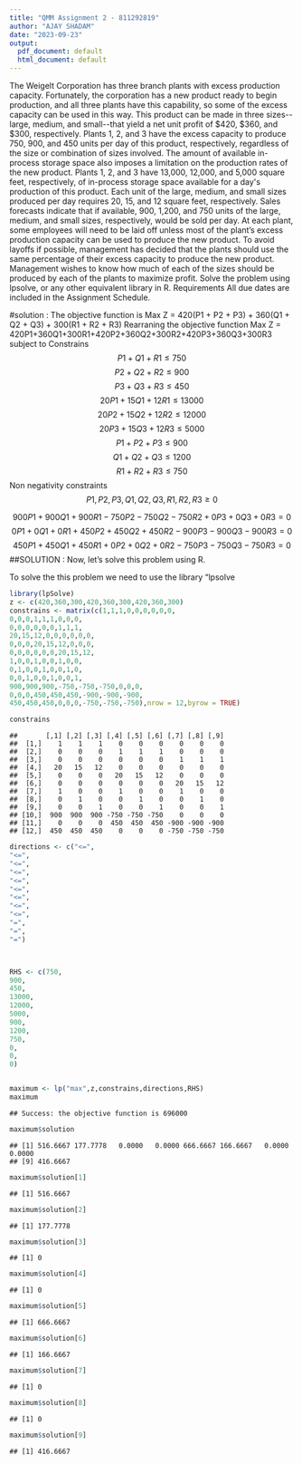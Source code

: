 ```yaml
---
title: "QMM Assignment 2 - 811292819"
author: "AJAY SHADAM"
date: "2023-09-23"
output:
  pdf_document: default
  html_document: default
---
```

The Weigelt Corporation has three branch plants with excess production capacity. Fortunately,
the corporation has a new product ready to begin production, and all three plants have this
capability, so some of the excess capacity can be used in this way. This product can be made in
three sizes--large, medium, and small--that yield a net unit profit of $420, $360, and $300,
respectively. Plants 1, 2, and 3 have the excess capacity to produce 750, 900, and 450 units per
day of this product, respectively, regardless of the size or combination of sizes involved.
The amount of available in-process storage space also imposes a limitation on the production
rates of the new product. Plants 1, 2, and 3 have 13,000, 12,000, and 5,000 square feet,
respectively, of in-process storage space available for a day's production of this product. Each
unit of the large, medium, and small sizes produced per day requires 20, 15, and 12 square feet,
respectively.
Sales forecasts indicate that if available, 900, 1,200, and 750 units of the large, medium, and
small sizes, respectively, would be sold per day.
At each plant, some employees will need to be laid off unless most of the plant’s excess
production capacity can be used to produce the new product. To avoid layoffs if possible,
management has decided that the plants should use the same percentage of their excess capacity
to produce the new product.
Management wishes to know how much of each of the sizes should be produced by each of the
plants to maximize profit.
Solve the problem using lpsolve, or any other equivalent library in R.
Requirements
All due dates are included in the Assignment Schedule.

#solution : 
The objective function is Max Z = 420(P1 + P2 + P3) + 360(Q1 + Q2 + Q3) + 300(R1 + R2 + R3)
Rearraning the objective function Max Z = 420P1+360Q1+300R1+420P2+360Q2+300R2+420P3+360Q3+300R3
subject to Constrains
$$P1 + Q1 + R1 \le 750$$
$$P2 + Q2 + R2 \le 900$$
$$P3 + Q3 + R3 \le 450$$
$$20P1 + 15Q1 + 12R1 \le 13000$$
$$20P2 + 15Q2 + 12R2 \le 12000$$
$$20P3 + 15Q3 + 12R3 \le 5000$$
$$P1 + P2 + P3\le 900$$
$$Q1 + Q2 + Q3 \le 1200$$
$$R1 + R2 + R3 \le 750$$
Non negativity constraints
$$P1, P2, P3, Q1, Q2, Q3, R1, R2, R3 \ge 0$$

$$900P1 + 900Q1 + 900R1 − 750P2 − 750Q2 − 750R2 + 0P3 + 0Q3 + 0R3 = 0$$
$$0P1 + 0Q1 + 0R1 + 450P2 + 450Q2 + 450R2 − 900P3 − 900Q3 − 900R3 = 0$$
$$450P1 + 450Q1 + 450R1 + 0P2 + 0Q2 + 0R2 − 750P3 − 750Q3 − 750R3 = 0$$
##SOLUTION :
Now, let’s solve this problem using R.

To solve the this problem we need to use the library “lpsolve

```r
library(lpSolve)
z <- c(420,360,300,420,360,300,420,360,300)
constrains <- matrix(c(1,1,1,0,0,0,0,0,0,
0,0,0,1,1,1,0,0,0,
0,0,0,0,0,0,1,1,1,
20,15,12,0,0,0,0,0,0,
0,0,0,20,15,12,0,0,0,
0,0,0,0,0,0,20,15,12,
1,0,0,1,0,0,1,0,0,
0,1,0,0,1,0,0,1,0,
0,0,1,0,0,1,0,0,1,
900,900,900,-750,-750,-750,0,0,0,
0,0,0,450,450,450,-900,-900,-900,
450,450,450,0,0,0,-750,-750,-750),nrow = 12,byrow = TRUE)

constrains
```

```
##       [,1] [,2] [,3] [,4] [,5] [,6] [,7] [,8] [,9]
##  [1,]    1    1    1    0    0    0    0    0    0
##  [2,]    0    0    0    1    1    1    0    0    0
##  [3,]    0    0    0    0    0    0    1    1    1
##  [4,]   20   15   12    0    0    0    0    0    0
##  [5,]    0    0    0   20   15   12    0    0    0
##  [6,]    0    0    0    0    0    0   20   15   12
##  [7,]    1    0    0    1    0    0    1    0    0
##  [8,]    0    1    0    0    1    0    0    1    0
##  [9,]    0    0    1    0    0    1    0    0    1
## [10,]  900  900  900 -750 -750 -750    0    0    0
## [11,]    0    0    0  450  450  450 -900 -900 -900
## [12,]  450  450  450    0    0    0 -750 -750 -750
```

```r
directions <- c("<=",
"<=",
"<=",
"<=",
"<=",
"<=",
"<=",
"<=",
"<=",
"=",
"=",
"=")



RHS <- c(750,
900,
450,
13000,
12000,
5000,
900,
1200,
750,
0,
0,
0)


maximum <- lp("max",z,constrains,directions,RHS)
maximum
```

```
## Success: the objective function is 696000
```



```r
maximum$solution
```

```
## [1] 516.6667 177.7778   0.0000   0.0000 666.6667 166.6667   0.0000   0.0000
## [9] 416.6667
```



```r
maximum$solution[1]
```

```
## [1] 516.6667
```




```r
maximum$solution[2]
```

```
## [1] 177.7778
```



```r
maximum$solution[3]
```

```
## [1] 0
```



```r
maximum$solution[4]
```

```
## [1] 0
```



```r
maximum$solution[5]
```

```
## [1] 666.6667
```



```r
maximum$solution[6]
```

```
## [1] 166.6667
```



```r
maximum$solution[7]
```

```
## [1] 0
```



```r
maximum$solution[8]
```

```
## [1] 0
```



```r
maximum$solution[9]
```

```
## [1] 416.6667
```



















